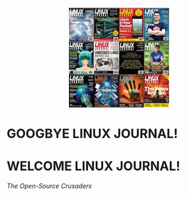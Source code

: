 <p align="center">
  <img src="https://raw.githubusercontent.com/acastroy/linuxjournal/master/img/Linux_Journal_Full-Year-Collection-2011.jpg" alt="2011 LINUX JOURNAL Collection - LINUX JOURNAL Since 1994: The Original Magazine of the Linux Community">
</p>

# GOOGBYE LINUX JOURNAL!
# WELCOME LINUX JOURNAL!
_The Open-Source Crusaders_
